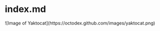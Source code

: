 # index.md
<picture>
  ![Image of Yaktocat](https://octodex.github.com/images/yaktocat.png)
</picture>